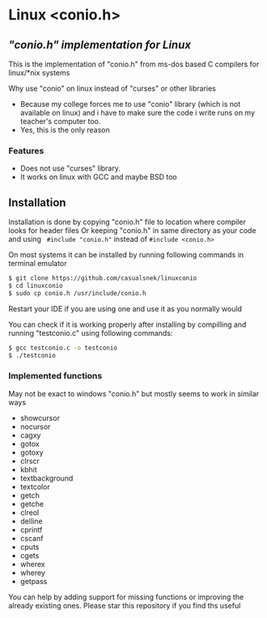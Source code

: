 # Linux <conio.h>
## _"conio.h" implementation for Linux_

This is the implementation of "conio.h" from ms-dos based C compilers for linux/*nix systems

Why use "conio" on linux instead of "curses" or other libraries
- Because my college forces me to use "conio" library (which is not available on linux) and i have to make sure the code i write runs on my teacher's computer too.
- Yes, this is the only reason

### Features

- Does not use "curses" library.
- It works on linux with GCC and maybe BSD too


## Installation

Installation is done by copying "conio.h" file to location where compiler looks for header files Or keeping "conio.h" in same directory as your code and using ``` #include "conio.h"``` instead of ```#include <conio.h> ```

On most systems it can be installed by running following commands in terminal emulator

```sh
$ git clone https://github.com/casualsnek/linuxconio
$ cd linuxconio
$ sudo cp conio.h /usr/include/conio.h
```
Restart your IDE if you are using one and use it as you normally would

You can check if it is working properly after installing by compilling and running "testconio.c" using following commands:
```sh
$ gcc testconio.c -o testconio
$ ./testconio
```

### Implemented functions
May not be exact to windows "conio.h" but mostly seems to work in similar ways
- showcursor
- nocursor
- cagxy
- gotox
- gotoxy
- clrscr
- kbhit
- textbackground
- textcolor
- getch
- getche
- clreol
- delline
- cprintf
- cscanf
- cputs
- cgets
- wherex
- wherey
- getpass

You can help by adding support for missing functions or improving the already existing ones.
Please star this repository if you find ths useful
